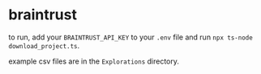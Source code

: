 # braintrust
to run, add your `BRAINTRUST_API_KEY` to your `.env` file and run `npx ts-node download_project.ts`.

example csv files are in the `Explorations` directory.